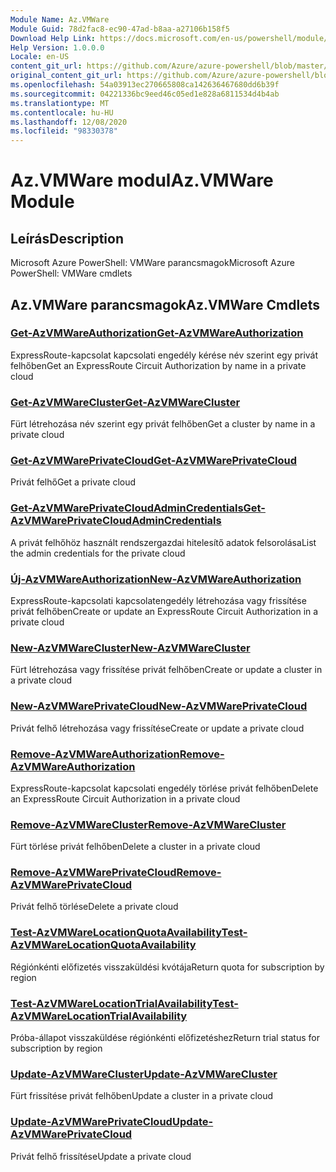 ```yaml
---
Module Name: Az.VMWare
Module Guid: 78d2fac8-ec90-47ad-b8aa-a27106b158f5
Download Help Link: https://docs.microsoft.com/en-us/powershell/module/az.vmware
Help Version: 1.0.0.0
Locale: en-US
content_git_url: https://github.com/Azure/azure-powershell/blob/master/src/VMWare/help/Az.VMWare.md
original_content_git_url: https://github.com/Azure/azure-powershell/blob/master/src/VMWare/help/Az.VMWare.md
ms.openlocfilehash: 54a03913ec270665808ca142636467680dd6b39f
ms.sourcegitcommit: 04221336bc9eed46c05ed1e828a6811534d4b4ab
ms.translationtype: MT
ms.contentlocale: hu-HU
ms.lasthandoff: 12/08/2020
ms.locfileid: "98330378"
---
```

# <span data-ttu-id="01752-101">Az.VMWare modul</span><span class="sxs-lookup"><span data-stu-id="01752-101">Az.VMWare Module</span></span>
## <span data-ttu-id="01752-102">Leírás</span><span class="sxs-lookup"><span data-stu-id="01752-102">Description</span></span>
<span data-ttu-id="01752-103">Microsoft Azure PowerShell: VMWare parancsmagok</span><span class="sxs-lookup"><span data-stu-id="01752-103">Microsoft Azure PowerShell: VMWare cmdlets</span></span>

## <span data-ttu-id="01752-104">Az.VMWare parancsmagok</span><span class="sxs-lookup"><span data-stu-id="01752-104">Az.VMWare Cmdlets</span></span>
### [<span data-ttu-id="01752-105">Get-AzVMWareAuthorization</span><span class="sxs-lookup"><span data-stu-id="01752-105">Get-AzVMWareAuthorization</span></span>](Get-AzVMWareAuthorization.md)
<span data-ttu-id="01752-106">ExpressRoute-kapcsolat kapcsolati engedély kérése név szerint egy privát felhőben</span><span class="sxs-lookup"><span data-stu-id="01752-106">Get an ExpressRoute Circuit Authorization by name in a private cloud</span></span>

### [<span data-ttu-id="01752-107">Get-AzVMWareCluster</span><span class="sxs-lookup"><span data-stu-id="01752-107">Get-AzVMWareCluster</span></span>](Get-AzVMWareCluster.md)
<span data-ttu-id="01752-108">Fürt létrehozása név szerint egy privát felhőben</span><span class="sxs-lookup"><span data-stu-id="01752-108">Get a cluster by name in a private cloud</span></span>

### [<span data-ttu-id="01752-109">Get-AzVMWarePrivateCloud</span><span class="sxs-lookup"><span data-stu-id="01752-109">Get-AzVMWarePrivateCloud</span></span>](Get-AzVMWarePrivateCloud.md)
<span data-ttu-id="01752-110">Privát felhő</span><span class="sxs-lookup"><span data-stu-id="01752-110">Get a private cloud</span></span>

### [<span data-ttu-id="01752-111">Get-AzVMWarePrivateCloudAdminCredentials</span><span class="sxs-lookup"><span data-stu-id="01752-111">Get-AzVMWarePrivateCloudAdminCredentials</span></span>](Get-AzVMWarePrivateCloudAdminCredentials.md)
<span data-ttu-id="01752-112">A privát felhőhöz használt rendszergazdai hitelesítő adatok felsorolása</span><span class="sxs-lookup"><span data-stu-id="01752-112">List the admin credentials for the private cloud</span></span>

### [<span data-ttu-id="01752-113">Új-AzVMWareAuthorization</span><span class="sxs-lookup"><span data-stu-id="01752-113">New-AzVMWareAuthorization</span></span>](New-AzVMWareAuthorization.md)
<span data-ttu-id="01752-114">ExpressRoute-kapcsolati kapcsolatengedély létrehozása vagy frissítése privát felhőben</span><span class="sxs-lookup"><span data-stu-id="01752-114">Create or update an ExpressRoute Circuit Authorization in a private cloud</span></span>

### [<span data-ttu-id="01752-115">New-AzVMWareCluster</span><span class="sxs-lookup"><span data-stu-id="01752-115">New-AzVMWareCluster</span></span>](New-AzVMWareCluster.md)
<span data-ttu-id="01752-116">Fürt létrehozása vagy frissítése privát felhőben</span><span class="sxs-lookup"><span data-stu-id="01752-116">Create or update a cluster in a private cloud</span></span>

### [<span data-ttu-id="01752-117">New-AzVMWarePrivateCloud</span><span class="sxs-lookup"><span data-stu-id="01752-117">New-AzVMWarePrivateCloud</span></span>](New-AzVMWarePrivateCloud.md)
<span data-ttu-id="01752-118">Privát felhő létrehozása vagy frissítése</span><span class="sxs-lookup"><span data-stu-id="01752-118">Create or update a private cloud</span></span>

### [<span data-ttu-id="01752-119">Remove-AzVMWareAuthorization</span><span class="sxs-lookup"><span data-stu-id="01752-119">Remove-AzVMWareAuthorization</span></span>](Remove-AzVMWareAuthorization.md)
<span data-ttu-id="01752-120">ExpressRoute-kapcsolat kapcsolati engedély törlése privát felhőben</span><span class="sxs-lookup"><span data-stu-id="01752-120">Delete an ExpressRoute Circuit Authorization in a private cloud</span></span>

### [<span data-ttu-id="01752-121">Remove-AzVMWareCluster</span><span class="sxs-lookup"><span data-stu-id="01752-121">Remove-AzVMWareCluster</span></span>](Remove-AzVMWareCluster.md)
<span data-ttu-id="01752-122">Fürt törlése privát felhőben</span><span class="sxs-lookup"><span data-stu-id="01752-122">Delete a cluster in a private cloud</span></span>

### [<span data-ttu-id="01752-123">Remove-AzVMWarePrivateCloud</span><span class="sxs-lookup"><span data-stu-id="01752-123">Remove-AzVMWarePrivateCloud</span></span>](Remove-AzVMWarePrivateCloud.md)
<span data-ttu-id="01752-124">Privát felhő törlése</span><span class="sxs-lookup"><span data-stu-id="01752-124">Delete a private cloud</span></span>

### [<span data-ttu-id="01752-125">Test-AzVMWareLocationQuotaAvailability</span><span class="sxs-lookup"><span data-stu-id="01752-125">Test-AzVMWareLocationQuotaAvailability</span></span>](Test-AzVMWareLocationQuotaAvailability.md)
<span data-ttu-id="01752-126">Régiónkénti előfizetés visszaküldési kvótája</span><span class="sxs-lookup"><span data-stu-id="01752-126">Return quota for subscription by region</span></span>

### [<span data-ttu-id="01752-127">Test-AzVMWareLocationTrialAvailability</span><span class="sxs-lookup"><span data-stu-id="01752-127">Test-AzVMWareLocationTrialAvailability</span></span>](Test-AzVMWareLocationTrialAvailability.md)
<span data-ttu-id="01752-128">Próba-állapot visszaküldése régiónkénti előfizetéshez</span><span class="sxs-lookup"><span data-stu-id="01752-128">Return trial status for subscription by region</span></span>

### [<span data-ttu-id="01752-129">Update-AzVMWareCluster</span><span class="sxs-lookup"><span data-stu-id="01752-129">Update-AzVMWareCluster</span></span>](Update-AzVMWareCluster.md)
<span data-ttu-id="01752-130">Fürt frissítése privát felhőben</span><span class="sxs-lookup"><span data-stu-id="01752-130">Update a cluster in a private cloud</span></span>

### [<span data-ttu-id="01752-131">Update-AzVMWarePrivateCloud</span><span class="sxs-lookup"><span data-stu-id="01752-131">Update-AzVMWarePrivateCloud</span></span>](Update-AzVMWarePrivateCloud.md)
<span data-ttu-id="01752-132">Privát felhő frissítése</span><span class="sxs-lookup"><span data-stu-id="01752-132">Update a private cloud</span></span>

